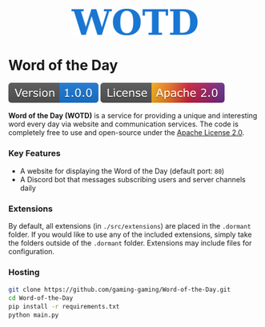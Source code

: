 <p align="center">
  <img src="https://raw.githubusercontent.com/gaming-gaming/WOTD-Brand-Assets/main/logos/accent/wotd-logo.svg" width="50%">
</p>

# Word of the Day
[![Version](https://raw.githubusercontent.com/gaming-gaming/WOTD-Brand-Assets/main/badges/Version-1.0.0-%231976d2.svg)](https://github.com/gaming-gaming/Word-of-the-Day/releases/)
[![License](https://raw.githubusercontent.com/gaming-gaming/WOTD-Brand-Assets/main/badges/License-Apache%202.0-gradient.svg)](LICENSE)

**Word of the Day (WOTD)** is a service for providing a unique and interesting word every day via website and communication services.
The code is completely free to use and open-source under the [Apache License 2.0](https://www.apache.org/licenses/LICENSE-2.0).

### Key Features
- A website for displaying the Word of the Day (default port: `80`)
- A Discord bot that messages subscribing users and server channels daily

### Extensions
By default, all extensions (in `./src/extensions`) are placed in the `.dormant` folder. If you would like to use any of the included extensions, simply take the folders outside of the `.dormant` folder. Extensions may include files for configuration.

### Hosting

```bash
git clone https://github.com/gaming-gaming/Word-of-the-Day.git
cd Word-of-the-Day
pip install -r requirements.txt
python main.py
```
